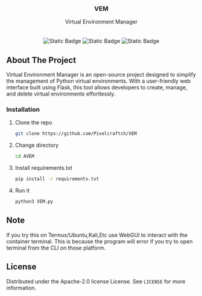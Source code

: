 <a id="readme-top"></a>

<!-- PROJECT LOGO -->
<br />
<div align="center">
  <a href="https://github.com/Pixelcraftch/VEM">
  </a>

  <h3 align="center">VEM</h3>

  <p align="center">
    Virtual Environment Manager
    <br />
    <br />
    <br>
    <img alt="Static Badge" src="https://img.shields.io/badge/Made_with-Python-blue"> <img alt="Static Badge" src="https://img.shields.io/badge/Status-Beta-orange"> <img alt="Static Badge" src="https://img.shields.io/badge/Made in-Indonesia-red"> 

  </p>
</div>

<!-- ABOUT THE PROJECT -->
## About The Project

Virtual Environment Manager is an open-source project designed to simplify the management of Python virtual environments. With a user-friendly web interface built using Flask,
this tool allows developers to create, manage, and delete virtual environments effortlessly.

### Installation

1. Clone the repo
   ```sh
   git clone https://github.com/Pixelcraftch/VEM
   ```
2. Change directory
   ```sh
   cd AVEM
   ```
4. Install requirements.txt
   ```sh
   pip install -r requirements.txt
   ```
5. Run it
   ```sh
   python3 VEM.py
   ```

## Note 

If you try this on Termux/Ubuntu,Kali,Etc use WebGUI to interact with the container terminal. This is because the program will error if you try to open terminal from the CLI on those platform.

<!-- LICENSE -->
## License

Distributed under the Apache-2.0 license License. See `LICENSE` for more information.
